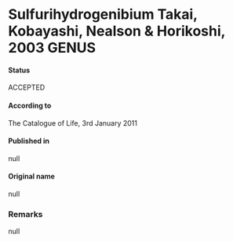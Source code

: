 # Sulfurihydrogenibium Takai, Kobayashi, Nealson & Horikoshi, 2003 GENUS

#### Status
ACCEPTED

#### According to
The Catalogue of Life, 3rd January 2011

#### Published in
null

#### Original name
null

### Remarks
null